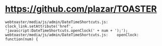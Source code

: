 # https://github.com/plazar/TOASTER

```console
webtoaster/media/js/admin/DateTimeShortcuts.js:        clock_link.setAttribute('href', 'javascript:DateTimeShortcuts.openClock(' + num + ');');
webtoaster/media/js/admin/DateTimeShortcuts.js:    openClock: function(num) {

```

